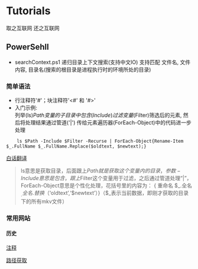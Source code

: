 # Tutorials

取之互联网 还之互联网

## PowerSehll
- searchContext.ps1
递归目录上下文搜索(支持中文IO) 支持匹配 文件名, 文件内容, 目录名(搜索的根目录是进程执行时的环境所处的目录)
### 简单语法
 - 行注释符'#'；块注释符'<#' 和 '#>'
 - 入门示例:   
 列举(ls)$Path变量的子目录中包含(Include)过滤变量($Filter)筛选后的元素, 然后将处理结果通过管道('|') 传给元素遍历器(ForEach-Object)中的代码进一步处理
``` PowerSehll
    ls $Path -Include $Filter -Recurse | ForEach-Object{Rename-Item $_.FullName $_.FullName.Replace($oldtext, $newtext);}
```
[白话翻译](http://www.aichunjing.com/xtjc/2017-03-09/2030.html)
> ls意思是获取目录，后面跟上$Path就是获取这个变量内的目录，参数-Include意思是包含，跟上$Filter这个变量用于过滤，之后通过管道处理“|”，ForEach-Object意思是个性化处理，花括号里的内容为： { 重命名 $_.全名 $_.全名.替换（‘$oldtext’,‘$newtext’）}（$_表示当前数据，即刚才获取的目录下的所有mkv文件）

### 常用网站
#### 历史

[注释](https://www.jb51.net/article/53281.htm)

[路径获取](http://www.bathome.net/thread-44889-1-1.html)


